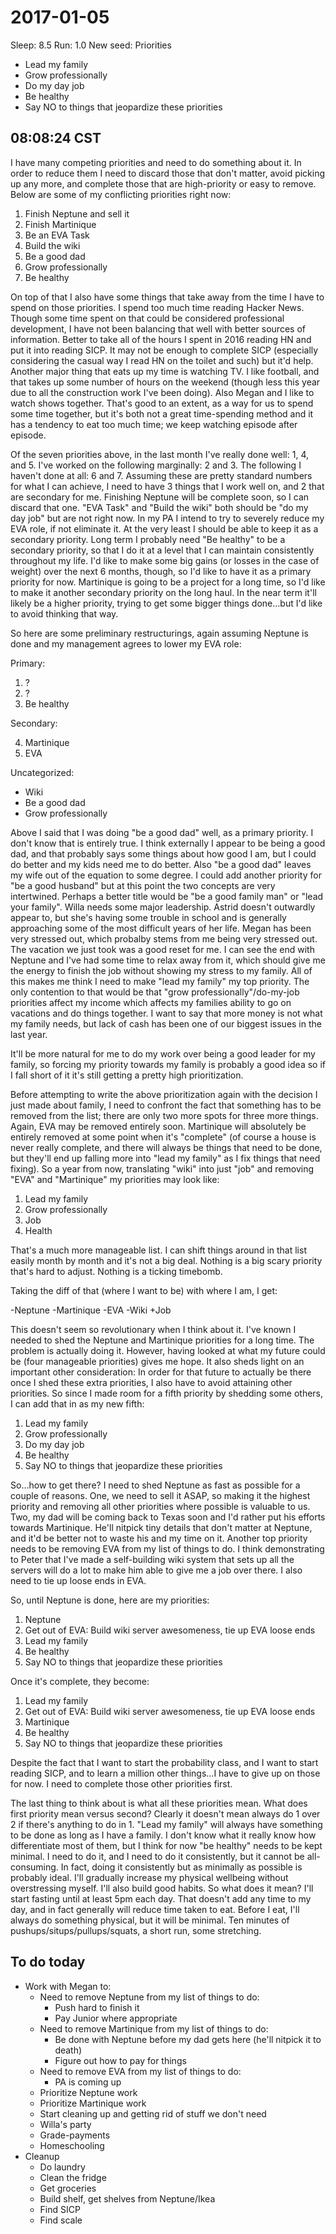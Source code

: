 2017-01-05
==========

Sleep: 8.5
Run: 1.0
New seed: Priorities
  - Lead my family
  - Grow professionally
  - Do my day job
  - Be healthy
  - Say NO to things that jeopardize these priorities

## 08:08:24 CST

I have many competing priorities and need to do something about it. In order to reduce them I need to discard those that don't matter, avoid picking up any more, and complete those that are high-priority or easy to remove. Below are some of my conflicting priorities right now:

1. Finish Neptune and sell it
2. Finish Martinique
3. Be an EVA Task
4. Build the wiki
5. Be a good dad
6. Grow professionally
7. Be healthy

On top of that I also have some things that take away from the time I have to spend on those priorities. I spend too much time reading Hacker News. Though some time spent on that could be considered professional development, I have not been balancing that well with better sources of information. Better to take all of the hours I spent in 2016 reading HN and put it into reading SICP. It may not be enough to complete SICP (especially considering the casual way I read HN on the toilet and such) but it'd help. Another major thing that eats up my time is watching TV. I like football, and that takes up some number of hours on the weekend (though less this year due to all the construction work I've been doing). Also Megan and I like to watch shows together. That's good to an extent, as a way for us to spend some time together, but it's both not a great time-spending method and it has a tendency to eat too much time; we keep watching episode after episode.

Of the seven priorities above, in the last month I've really done well: 1, 4, and 5. I've worked on the following marginally: 2 and 3. The following I haven't done at all: 6 and 7. Assuming these are pretty standard numbers for what I can achieve, I need to have 3 things that I work well on, and 2 that are secondary for me. Finishing Neptune will be complete soon, so I can discard that one. "EVA Task" and "Build the wiki" both should be "do my day job" but are not right now. In my PA I intend to try to severely reduce my EVA role, if not eliminate it. At the very least I should be able to keep it as a secondary priority. Long term I probably need "Be healthy" to be a secondary priority, so that I do it at a level that I can maintain consistently throughout my life. I'd like to make some big gains (or losses in the case of weight) over the next 6 months, though, so I'd like to have it as a primary priority for now. Martinique is going to be a project for a long time, so I'd like to make it another secondary priority on the long haul. In the near term it'll likely be a higher priority, trying to get some bigger things done...but I'd like to avoid thinking that way.

So here are some preliminary restructurings, again assuming Neptune is done and my management agrees to lower my EVA role:

Primary:

1. ?
2. ?
3. Be healthy

Secondary:

4. Martinique
5. EVA

Uncategorized:

* Wiki
* Be a good dad
* Grow professionally

Above I said that I was doing "be a good dad" well, as a primary priority. I don't know that is entirely true. I think externally I appear to be being a good dad, and that probably says some things about how good I am, but I could do better and my kids need me to do better. Also "be a good dad" leaves my wife out of the equation to some degree. I could add another priority for "be a good husband" but at this point the two concepts are very intertwined. Perhaps a better title would be "be a good family man" or "lead your family". Willa needs some major leadership. Astrid doesn't outwardly appear to, but she's having some trouble in school and is generally approaching some of the most difficult years of her life. Megan has been very stressed out, which probalby stems from me being very stressed out. The vacation we just took was a good reset for me. I can see the end with Neptune and I've had some time to relax away from it, which should give me the energy to finish the job without showing my stress to my family. All of this makes me think I need to make "lead my family" my top priority. The only contention to that would be that "grow professionally"/do-my-job priorities affect my income which affects my families ability to go on vacations and do things together. I want to say that more money is not what my family needs, but lack of cash has been one of our biggest issues in the last year.

It'll be more natural for me to do my work over being a good leader for my family, so forcing my priority towards my family is probably a good idea so if I fall short of it it's still getting a pretty high prioritization.

Before attempting to write the above prioritization again with the decision I just made about family, I need to confront the fact that something has to be removed from the list; there are only two more spots for three more things. Again, EVA may be removed entirely soon. Martinique will absolutely be entirely removed at some point when it's "complete" (of course a house is never really complete, and there will always be things that need to be done, but they'll end up falling more into "lead my family" as I fix things that need fixing). So a year from now, translating "wiki" into just "job" and removing "EVA" and "Martinique" my priorities may look like:

1. Lead my family
2. Grow professionally
3. Job
4. Health

That's a much more manageable list. I can shift things around in that list easily month by month and it's not a big deal. Nothing is a big scary priority that's hard to adjust. Nothing is a ticking timebomb.

Taking the diff of that (where I want to be) with where I am, I get:

-Neptune
-Martinique
-EVA
-Wiki
+Job

This doesn't seem so revolutionary when I think about it. I've known I needed to shed the Neptune and Martinique priorities for a long time. The problem is actually doing it. However, having looked at what my future could be (four manageable priorities) gives me hope. It also sheds light on an important other consideration: In order for that future to actually be there once I shed these extra priorities, I also have to avoid attaining other priorities. So since I made room for a fifth priority by shedding some others, I can add that in as my new fifth:

1. Lead my family
2. Grow professionally
3. Do my day job
4. Be healthy
5. Say NO to things that jeopardize these priorities

So...how to get there? I need to shed Neptune as fast as possible for a couple of reasons. One, we need to sell it ASAP, so making it the highest priority and removing all other priorities where possible is valuable to us. Two, my dad will be coming back to Texas soon and I'd rather put his efforts towards Martinique. He'll nitpick tiny details that don't matter at Neptune, and it'd be better not to waste his and my time on it. Another top priority needs to be removing EVA from my list of things to do. I think demonstrating to Peter that I've made a self-building wiki system that sets up all the servers will do a lot to make him able to give me a job over there. I also need to tie up loose ends in EVA.

So, until Neptune is done, here are my priorities:

1. Neptune
2. Get out of EVA: Build wiki server awesomeness, tie up EVA loose ends
3. Lead my family
4. Be healthy
5. Say NO to things that jeopardize these priorities

Once it's complete, they become:

1. Lead my family
2. Get out of EVA: Build wiki server awesomeness, tie up EVA loose ends
3. Martinique
4. Be healthy
5. Say NO to things that jeopardize these priorities

Despite the fact that I want to start the probability class, and I want to start reading SICP, and to learn a million other things...I have to give up on those for now. I need to complete those other priorities first. 

The last thing to think about is what all these priorities mean. What does first priority mean versus second? Clearly it doesn't mean always do 1 over 2 if there's anything to do in 1. "Lead my family" will always have something to be done as long as I have a family. I don't know what it really know how differentiate most of them, but I think for now "be healthy" needs to be kept minimal. I need to do it, and I need to do it consistently, but it cannot be all-consuming. In fact, doing it consistently but as minimally as possible is probably ideal. I'll gradually increase my physical wellbeing without overstressing myself. I'll also build good habits. So what does it mean? I'll start fasting until at least 5pm each day. That doesn't add any time to my day, and in fact generally will reduce time taken to eat. Before I eat, I'll always do something physical, but it will be minimal. Ten minutes of pushups/situps/pullups/squats, a short run, some stretching.

## To do today

* Work with Megan to:
  * Need to remove Neptune from my list of things to do:
    * Push hard to finish it
    * Pay Junior where appropriate
  * Need to remove Martinique from my list of things to do:
    * Be done with Neptune before my dad gets here (he'll nitpick it to death)
    * Figure out how to pay for things
  * Need to remove EVA from my list of things to do:
    * PA is coming up
  * Prioritize Neptune work
  * Prioritize Martinique work
  * Start cleaning up and getting rid of stuff we don't need
  * Willa's party
  * Grade-payments
  * Homeschooling
* Cleanup
  * Do laundry
  * Clean the fridge
  * Get groceries
  * Build shelf, get shelves from Neptune/Ikea
  * Find SICP
  * Find scale
